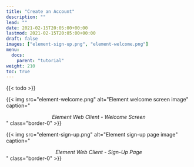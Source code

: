 ```yaml
---
title: "Create an Account"
description: ""
lead: ""
date: 2021-02-15T20:05:00+00:00
lastmod: 2021-02-15T20:05:00+00:00
draft: false
images: ["element-sign-up.png", "element-welcome.png"]
menu:
  docs:
    parent: "tutorial"
weight: 210
toc: true
---
```


{{< todo >}}

{{< img src="element-welcome.png" alt="Element welcome screen image" caption="<center><em>Element Web Client - Welcome Screen</em></center>" class="border-0" >}}

{{< img src="element-sign-up.png" alt="Element sign-up page image" caption="<center><em>Element Web Client - Sign-Up Page</em></center>" class="border-0" >}}
